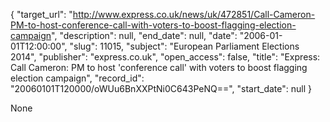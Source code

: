 {
  "target_url": "http://www.express.co.uk/news/uk/472851/Call-Cameron-PM-to-host-conference-call-with-voters-to-boost-flagging-election-campaign", 
  "description": null, 
  "end_date": null, 
  "date": "2006-01-01T12:00:00", 
  "slug": 11015, 
  "subject": "European Parliament Elections 2014", 
  "publisher": "express.co.uk", 
  "open_access": false, 
  "title": "Express: Call Cameron: PM to host 'conference call' with voters to boost flagging election campaign", 
  "record_id": "20060101T120000/oWUu6BnXXPtNi0C643PeNQ==", 
  "start_date": null
}

None